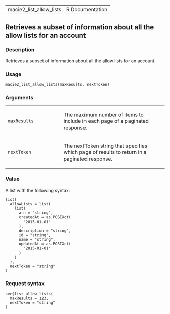 <table style="width: 100%;">
<tbody>
<tr class="odd">
<td>macie2_list_allow_lists</td>
<td style="text-align: right;">R Documentation</td>
</tr>
</tbody>
</table>

## Retrieves a subset of information about all the allow lists for an account

### Description

Retrieves a subset of information about all the allow lists for an
account.

### Usage

    macie2_list_allow_lists(maxResults, nextToken)

### Arguments

<table>
<colgroup>
<col style="width: 35%" />
<col style="width: 65%" />
</colgroup>
<tbody>
<tr class="odd">
<td><code
id="macie2_list_allow_lists_:_maxResults">maxResults</code></td>
<td><p>The maximum number of items to include in each page of a
paginated response.</p></td>
</tr>
<tr class="even">
<td><code id="macie2_list_allow_lists_:_nextToken">nextToken</code></td>
<td><p>The nextToken string that specifies which page of results to
return in a paginated response.</p></td>
</tr>
</tbody>
</table>

### Value

A list with the following syntax:

    list(
      allowLists = list(
        list(
          arn = "string",
          createdAt = as.POSIXct(
            "2015-01-01"
          ),
          description = "string",
          id = "string",
          name = "string",
          updatedAt = as.POSIXct(
            "2015-01-01"
          )
        )
      ),
      nextToken = "string"
    )

### Request syntax

    svc$list_allow_lists(
      maxResults = 123,
      nextToken = "string"
    )
